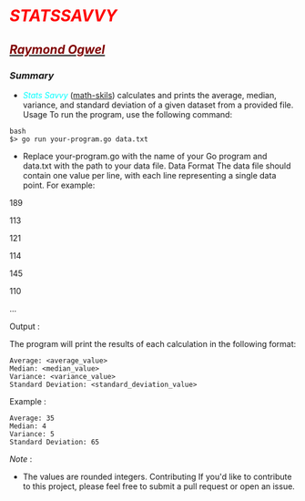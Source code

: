 # <font color=red>_*STATSSAVVY*_</font>

## [<font color=maroon>_*Raymond Ogwel*_](https://github.com/anxielray)</font>

### _Summary_
- <font color=cyan>_*Stats Savvy*_</font> ([math-skils](https://learn.zone01kisumu.ke/intra/kisumu/module/math-skills?event=87)) calculates and prints the average, median, variance, and standard deviation of a given dataset from a provided file. Usage To run the program, use the following command:

```
bash
$> go run your-program.go data.txt
```

- Replace your-program.go with the name of your Go program and data.txt with the path to your data file. Data Format The data file should contain one value per line, with each line representing a single data point. For example:

189

113

121

114

145

110

...

Output : 

The program will print the results of each calculation in the following format:

```
Average: <average_value>
Median: <median_value>
Variance: <variance_value>
Standard Deviation: <standard_deviation_value>
```

Example :

```
Average: 35
Median: 4
Variance: 5
Standard Deviation: 65
```

 _*Note*_ :

- The values are rounded integers. Contributing If you'd like to contribute to this project, please feel free to submit a pull request or open an issue.